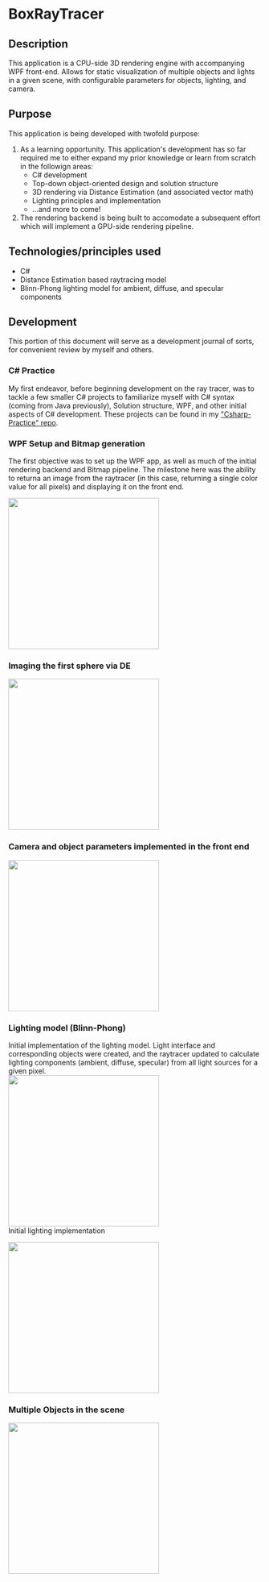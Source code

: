 # BoxRayTracer

## Description
This application is a CPU-side 3D rendering engine with accompanying WPF front-end. Allows for static visualization of multiple objects and lights in a given scene, with configurable parameters for objects, lighting, and camera. 

## Purpose
This application is being developed with twofold purpose:
1. As a learning opportunity. This application's development has so far required me to either expand my prior knowledge or learn from scratch in the followign areas:
    * C# development
    * Top-down object-oriented design and solution structure
    * 3D rendering via Distance Estimation (and associated vector math)
    * Lighting principles and implementation
    * ...and more to come!
2. The rendering backend is being built to accomodate a subsequent effort which will implement a GPU-side rendering pipeline.

## Technologies/principles used
* C#
* Distance Estimation based raytracing model
* Blinn-Phong lighting model for ambient, diffuse, and specular components

## Development
This portion of this document will serve as a development journal of sorts, for convenient review by myself and others.

### C# Practice

My first endeavor, before beginning development on the ray tracer, was to tackle a few smaller C# projects to familiarize myself with C# syntax (coming from Java previously), Solution structure, WPF, and other initial aspects of C# development. These projects can be found in my ["Csharp-Practice" repo](https://github.com/crichards17/Csharp-Practice).

### WPF Setup and Bitmap generation

The first objective was to set up the WPF app, as well as much of the initial rendering backend and Bitmap pipeline. The milestone here was the ability to returna an image from the raytracer (in this case, returning a single color value for all pixels) and displaying it on the front end.

<img src="https://github.com/crichards17/BoxRayTracer/blob/main/Progression/Captures/02-13_Red_Box.PNG?raw=true" height="300" name="Red_Box" style="display:block;">


### Imaging the first sphere via DE

<img src="https://github.com/crichards17/BoxRayTracer/blob/main/Progression/Captures/02-13_First_Sphere.PNG?raw=true" height="300" name="First_Sphere" style="display:block;">

### Camera and object parameters implemented in the front end

<img src="https://github.com/crichards17/BoxRayTracer/blob/main/Progression/Captures/02-15_Rendering_Controls.PNG?raw=true" height="300" name="Rendering_Controls" style="display:block;">

### Lighting model (Blinn-Phong)

Initial implementation of the lighting model. Light interface and corresponding objects were created, and the raytracer updated to calculate lighting components (ambient, diffuse, specular) from all light sources for a given pixel.
<img src="https://github.com/crichards17/BoxRayTracer/blob/main/Progression/Captures/02-18_First_Lighting.PNG?raw=true" height="300" name="First_Lighting" style="display:block;">
<label for="First_Lighting">Initial lighting implementation</label>

<img src="https://github.com/crichards17/BoxRayTracer/blob/main/Progression/Captures/02-18_Blinn_Specular.PNG?raw=true" height="300" name="Blinn_Specular" style="display:block;">

### Multiple Objects in the scene

<img src="https://github.com/crichards17/BoxRayTracer/blob/main/Progression/Captures/02-19_Multiple_Objects.PNG?raw=true" height="300" name="Multiple_Objects" style="display:block;">

